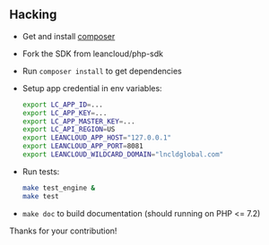 Hacking
----

* Get and install [composer](https://getcomposer.org)
* Fork the SDK from leancloud/php-sdk
* Run `composer install` to get dependencies
* Setup app credential in env variables:

    ```sh
    export LC_APP_ID=...
    export LC_APP_KEY=...
    export LC_APP_MASTER_KEY=...
    export LC_API_REGION=US
    export LEANCLOUD_APP_HOST="127.0.0.1"
    export LEANCLOUD_APP_PORT=8081
    export LEANCLOUD_WILDCARD_DOMAIN="lncldglobal.com"
    ```

* Run tests:

    ```sh
    make test_engine &
    make test
    ```

* `make doc` to build documentation (should running on PHP <= 7.2)

Thanks for your contribution!
